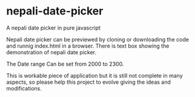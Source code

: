 # nepali-date-picker
A nepali date picker in pure javascript

Nepali date picker can be previewed by cloning or downloading the code and runnig index.html in a browser. There is text box showing the demonstration of nepali date picker.

The Date range Can be set from 2000 to 2300.

This is workable piece of application but it is still not complete in many aspects, so please help this project to evolve giving the ideas and modifications.
